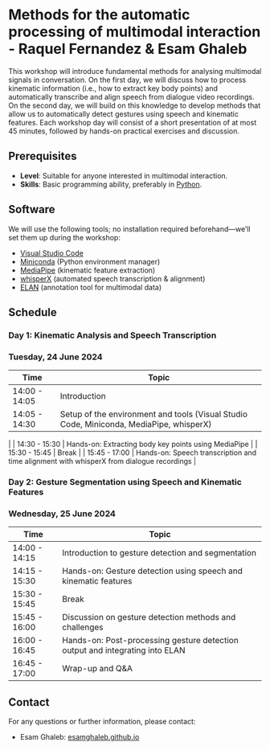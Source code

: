 # Methods for the automatic processing of multimodal interaction - Raquel Fernandez & Esam Ghaleb
This workshop will introduce fundamental methods for analysing multimodal signals in conversation. On the first day, we will discuss how to process kinematic information (i.e., how to extract key body points) and automatically transcribe and align speech from dialogue video recordings. On the second day, we will build on this knowledge to develop methods that allow us to automatically detect gestures using speech and kinematic features. Each workshop day will consist of a short presentation of at most 45 minutes, followed by hands-on practical exercises and discussion.

## Prerequisites
- **Level**: Suitable for anyone interested in multimodal interaction.  
- **Skills**: Basic programming ability, preferably in [Python](https://www.python.org/).

## Software
We will use the following tools; no installation required beforehand—we’ll set them up during the workshop:
- [Visual Studio Code](https://code.visualstudio.com/)
- [Miniconda](https://docs.conda.io/en/latest/miniconda.html) (Python environment manager)
- [MediaPipe](https://mediapipe.dev/) (kinematic feature extraction)
- [whisperX](https://github.com/m-bain/whisperX) (automated speech transcription & alignment)
- [ELAN](https://archive.mpi.nl/tla/elan) (annotation tool for multimodal data)

## Schedule
### Day 1: Kinematic Analysis and Speech Transcription
### Tuesday, 24 June 2024
| Time          | Topic                                                                 |
|---------------|-----------------------------------------------------------------------|
| 14:00 - 14:05 | Introduction        |
| 14:05 - 14:30 |Setup of the environment and tools (Visual Studio Code, Miniconda, MediaPipe, whisperX) |
|
| 14:30 - 15:30 | Hands-on: Extracting body key points using MediaPipe                  |
| 15:30 - 15:45 | Break                                                                 |
| 15:45 - 17:00 | Hands-on: Speech transcription and time alignment with whisperX from dialogue recordings                |

### Day 2: Gesture Segmentation using Speech and Kinematic Features
### Wednesday, 25 June 2024
| Time          | Topic                                                                 |
|---------------|-----------------------------------------------------------------------|
| 14:00 - 14:15 | Introduction to gesture detection and segmentation                   |
| 14:15 - 15:30 | Hands-on: Gesture detection using speech and kinematic features      |
| 15:30 - 15:45 | Break                                                                 |
| 15:45 - 16:00 | Discussion on gesture detection methods and challenges               |
| 16:00 - 16:45 | Hands-on: Post-processing gesture detection output and integrating into ELAN |
| 16:45 - 17:00 | Wrap-up and Q&A                                                      |

## Contact
For any questions or further information, please contact:
- Esam Ghaleb: [esamghaleb.github.io](https://esamghaleb.github.io/)
